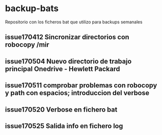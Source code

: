 # backup-bats
Repositorio con los ficheros bat que utilizo para backups semanales

## issue170412  Sincronizar directorios con robocopy /mir
## issue170504  Nuevo directorio de trabajo principal  Onedrive - Hewlett Packard
## issue170511  comprobar problemas con robocopy y path con espacios; introduccion del verbose
## issue170520  Verbose en fichero bat
## issue170525  Salida info en fichero log

 
